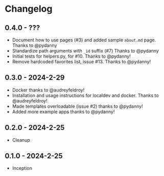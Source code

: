 # Changelog

## 0.4.0 - ???

- Document how to use pages (#3) and added sample `about.md` page. Thanks to @pydanny
- Standardize path arguments with `_id` suffix (#7) Thanks to @pydanny
- Initial tests for helpers.py, for #10. Thanks to @pydanny!
- Remove hardcoded favorites list, issue #13. Thanks to @pydanny!

## 0.3.0 - 2024-2-29

- Docker thanks to @audreyfeldroy!
- Installation and usage instructions for localdev and docker. Thanks to @audreyfeldroy!
- Made templates overloadable (issue #2) thanks to @pydanny!
- Added more example apps thanks to @pydanny!

## 0.2.0 - 2024-2-25

- Cleanup

## 0.1.0 - 2024-2-25

- Inception